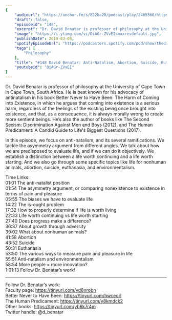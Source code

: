 ```yaml
---
{
	"audiourl": "https://anchor.fm/s/822ba20/podcast/play/2465560/https%3A%2F%2Fd3ctxlq1ktw2nl.cloudfront.net%2Fproduction%2F2019-1-23%2F10378967-44100-2-de76e856044dc.m4a",
	"draft": false,
	"episodeid": "148",
	"excerpt": "Dr. David Benatar is professor of philosophy at the University of Cape Town in Cape Town, South Africa. He is best known for his advocacy of antinatalism in his book Better Never to Have Been: The Harm of Coming into Existence, in which he argues that coming into existence is a serious harm, regardless of the feelings of the existing being once brought into existence, and that, as a consequence, it is always morally wrong to create more sentient beings. He’s also the author of books like The Second Sexism: Discrimination Against Men and Boys (2012), and The Human Predicament: A Candid Guide to Life's Biggest Questions (2017).",
	"image": "https://i.ytimg.com/vi/DiAGr-ZVvEI/maxresdefault.jpg",
	"publishDate": 2019-03-08,
	"spotifyEpisodeUrl": "https://podcasters.spotify.com/pod/show/thedissenter/episodes/148-David-Benatar-Anti-Natalism--Abortion--Suicide--Euthanasia--Environmentalism-e39oao",
	"tags": [
		"Philosophy"
	],
	"title": "#148 David Benatar: Anti-Natalism, Abortion, Suicide, Euthanasia, Environmentalism",
	"youtubeid": "DiAGr-ZVvEI"
}
---
```

Dr. David Benatar is professor of philosophy at the University of Cape Town in Cape Town, South Africa. He is best known for his advocacy of antinatalism in his book Better Never to Have Been: The Harm of Coming into Existence, in which he argues that coming into existence is a serious harm, regardless of the feelings of the existing being once brought into existence, and that, as a consequence, it is always morally wrong to create more sentient beings. He’s also the author of books like The Second Sexism: Discrimination Against Men and Boys (2012), and The Human Predicament: A Candid Guide to Life's Biggest Questions (2017).

In this episode, we focus on anti-natalism, and its several ramifications. We tackle the asymmetry argument from different angles. We talk about how we are predisposed to evaluate life, and if we can do it objectively. We establish a distinction between a life worth continuing and a life worth starting. And we also go through some specific topics like life for nonhuman animals, abortion, suicide, euthanasia, and environmentalism. 

Time Links:  
<time>01:01</time> The anti-natalist position  
<time>01:54</time> The asymmetry argument, or comparing nonexistence to existence in terms of pain and pleasure                               
<time>05:55</time> The biases we have to evaluate life                  
<time>14:22</time> The is-ought problem        
<time>17:32</time> How to properly determine if life is worth living           
<time>22:33</time> Life worth continuing vs life worth starting              
<time>27:40</time> Does progress make a difference?            
<time>36:37</time> About growth through adversity  
<time>39:02</time> What about nonhuman animals?   
<time>41:58</time> Abortion  
<time>43:52</time> Suicide  
<time>50:31</time> Euthanasia  
<time>53:50</time> The various ways to measure pain and pleasure in life  
<time>55:51</time> Anti-natalism and environmentalism  
<time>58:54</time> More people = more innovation?  
<time>1:01:13</time> Follow Dr. Benatar’s work!      

---

Follow Dr. Benatar’s work:  
Faculty page: https://tinyurl.com/yd8nrobn  
Better Never to Have Been: https://tinyurl.com/hwceorl  
The Human Predicament: https://tinyurl.com/y8kmdck2  
Other books: https://tinyurl.com/yb6k7r4m  
Twitter handle: @d_benatar
